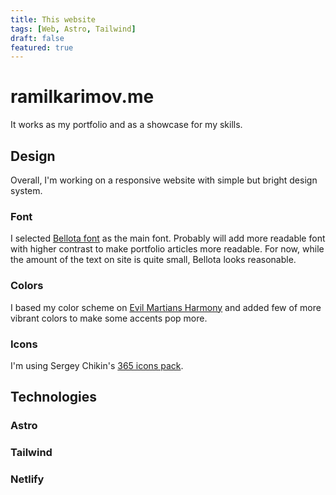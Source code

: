```yaml
---
title: This website
tags: [Web, Astro, Tailwind]
draft: false
featured: true
---
```

# ramilkarimov.me
It works as my portfolio and as a showcase for my skills.
## Design
Overall, I'm working on a responsive website with simple but bright design system.

### Font
I selected [Bellota font](https://github.com/kemie/Bellota-Font) as the main font. 
Probably will add more readable font with higher contrast to make portfolio articles more readable.
For now, while the amount of the text on site is quite small, Bellota looks reasonable.
 
### Colors
I based my color scheme on [Evil Martians Harmony](https://evilmartians.com/opensource/harmony) and added few of more vibrant colors to make some accents pop more.

### Icons
I'm using Sergey Chikin's  [365 icons pack](https://sergeychikin.ru/365/).

## Technologies
### Astro

### Tailwind

### Netlify
